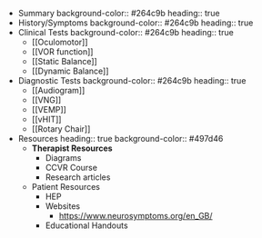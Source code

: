 - Summary
  background-color:: #264c9b
  heading:: true
- History/Symptoms
  background-color:: #264c9b
  heading:: true
- Clinical Tests
  background-color:: #264c9b
  heading:: true
	- [[Oculomotor]]
	- [[VOR function]]
	- [[Static Balance]]
	- [[Dynamic Balance]]
- Diagnostic Tests
  background-color:: #264c9b
  heading:: true
	- [[Audiogram]]
	- [[VNG]]
	- [[VEMP]]
	- [[vHIT]]
	- [[Rotary Chair]]
- Resources
  heading:: true
  background-color:: #497d46
	- **Therapist Resources**
		- Diagrams
		- CCVR Course
		- Research articles
	- Patient Resources
		- HEP
		- Websites
			- https://www.neurosymptoms.org/en_GB/
		- Educational Handouts